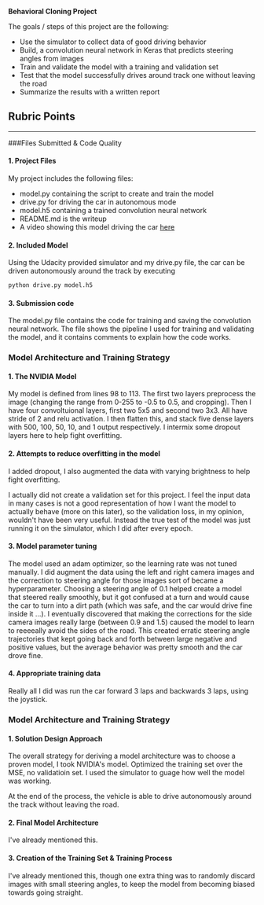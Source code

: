 **Behavioral Cloning Project**

The goals / steps of this project are the following:
* Use the simulator to collect data of good driving behavior
* Build, a convolution neural network in Keras that predicts steering angles from images
* Train and validate the model with a training and validation set
* Test that the model successfully drives around track one without leaving the road
* Summarize the results with a written report

## Rubric Points

---
###Files Submitted & Code Quality

#### 1. Project Files
My project includes the following files:
* model.py containing the script to create and train the model
* drive.py for driving the car in autonomous mode
* model.h5 containing a trained convolution neural network 
* README.md is the writeup
* A video showing this model driving the car [here](https://www.youtube.com/watch?v=bFz6EO0N1R0&feature=youtu.be)

#### 2. Included Model
Using the Udacity provided simulator and my drive.py file, the car can be driven autonomously around the track by executing 
```sh
python drive.py model.h5
```

#### 3. Submission code

The model.py file contains the code for training and saving the convolution neural network. The file shows the pipeline I used for training and validating the model, and it contains comments to explain how the code works.

### Model Architecture and Training Strategy

#### 1. The NVIDIA Model

My model is defined from lines 98 to 113. The first two layers preprocess the image (changing the range from 0-255 to -0.5 to 0.5, and cropping). Then I have four convoltuional layers, first two 5x5 and second two 3x3. All have stride of 2 and relu activation. I then flatten this, and stack five dense layers with 500, 100, 50, 10, and 1 output respectively. I intermix some dropout layers here to help fight overfitting.

#### 2. Attempts to reduce overfitting in the model

I added dropout, I also augmented the data with varying brightness to help fight overfitting.

I actually did not create a validation set for this project. I feel the input data in many cases is not a good representation of how I want the model to actually behave (more on this later), so the validation loss, in my opinion, wouldn't have been very useful. Instead the true test of the model was just running it on the simulator, which I did after every epoch.

#### 3. Model parameter tuning

The model used an adam optimizer, so the learning rate was not tuned manually. I did augment the data using the left and right camera images and the correction to steering angle for those images sort of became a hyperparameter. Choosing a steering angle of 0.1 helped create a model that steered really smoothly, but it got confused at a turn and would cause the car to turn into a dirt path (which was safe, and the car would drive fine inside it ...). I eventually discovered that making the corrections for the side camera images really large (between 0.9 and 1.5) caused the model to learn to reeeeally avoid the sides of the road. This created erratic steering angle trajectories that kept going back and forth between large negative and positive values, but the average behavior was pretty smooth and the car drove fine.

#### 4. Appropriate training data

Really all I did was run the car forward 3 laps and backwards 3 laps, using the joystick. 

### Model Architecture and Training Strategy

#### 1. Solution Design Approach

The overall strategy for deriving a model architecture was to choose a proven model, I took NVIDIA's model. Optimized the training set over the MSE, no validatioin set. I used the simulator to guage how well the model was working.

At the end of the process, the vehicle is able to drive autonomously around the track without leaving the road.

#### 2. Final Model Architecture

I've already mentioned this.

#### 3. Creation of the Training Set & Training Process

I've already mentioned this, though one extra thing was to randomly discard images with small steering angles, to keep the model from becoming biased towards going straight.
